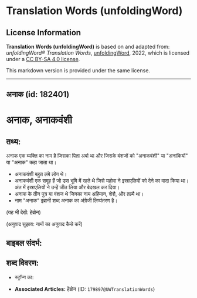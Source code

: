 # Translation Words (unfoldingWord)

## License Information

**Translation Words (unfoldingWord)** is based on and adapted from: _unfoldingWord® Translation Words_, [unfoldingWord](https://unfoldingword.org/utw), 2022, which is licensed under a [CC BY-SA 4.0 license](https://creativecommons.org/licenses/by-sa/4.0/legalcode.en).

This markdown version is provided under the same license.



--------------------------------

## अनाक (id: 182401)

अनाक, अनाकवंशी
==============

तथ्य:
-----

अनाक एक व्यक्ति का नाम है जिसका पिता अर्बा था और जिसके वंशजों को "अनाकवंशी" या "अनाकियों" या "अनाक" कहा जाता था।

* अनाकवंशी बहुत लंबे लोग थे।
* अनाकवंशी एक समूह हैं जो उस भूमि में रहते थे जिसे यहोवा ने इस्राएलियों को देने का वादा किया था। अंत में इस्राएलियों ने उन्हें जीत लिया और बेदखल कर दिया।
* अनाक के तीन पुत्र या वंशज थे जिनका नाम अहिमान, शेशै, और तल्मै था।
* नाम "अनाक" इब्रानी शब्द अनाक का अंग्रेजी लिप्यंतरण है।

(यह भी देखें: हेब्रोन)

(अनुवाद सुझाव: नामों का अनुवाद कैसे करें)

बाइबल संदर्भ:
-------------

शब्द विवरण:
-----------

* स्ट्रॉन्ग का:

* **Associated Articles:** हेब्रोन (ID: `179897@UWTranslationWords`)

